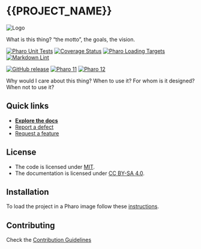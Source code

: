 # {{PROJECT_NAME}}

![Logo](assets/logo.svg)

What is this thing? “the motto”, the goals, the vision.

[![Pharo Unit Tests](https://github.com/{{OWNER}}/{{REPO_NAME}}/actions/workflows/pharo-unit-tests.yml/badge.svg)](https://github.com/{{OWNER}}/{{REPO_NAME}}/actions/workflows/pharo-unit-tests.yml/badge.svg)
[![Coverage Status](https://codecov.io/github/{{OWNER}}/{{REPO_NAME}}/coverage.svg?branch={{DEFAULT_BRANCH}})](https://codecov.io/gh/{{OWNER}}/{{REPO_NAME}}/branch/{{DEFAULT_BRANCH}})
[![Pharo Loading Targets](https://github.com/{{OWNER}}/{{REPO_NAME}}/actions/workflows/pharo-loading-targets.yml/badge.svg)](https://github.com/{{OWNER}}/{{REPO_NAME}}/actions/workflows/pharo-loading-targets.yml)
[![Markdown Lint](https://github.com/{{OWNER}}/{{REPO_NAME}}/actions/workflows/markdown-lint.yml/badge.svg)](https://github.com/{{OWNER}}/{{REPO_NAME}}/actions/workflows/markdown-lint.yml)

[![GitHub release](https://img.shields.io/github/release/{{OWNER}}/{{REPO_NAME}}.svg)](https://github.com/{{OWNER}}/{{REPO_NAME}}/releases/latest)
[![Pharo 11](https://img.shields.io/badge/Pharo-11-informational)](https://pharo.org)
[![Pharo 12](https://img.shields.io/badge/Pharo-12-informational)](https://pharo.org)

Why would I care about this thing? When to use it? For whom is it designed?
When not to use it?

## Quick links

- [**Explore the docs**](docs/README.md)
- [Report a defect](https://github.com/{{OWNER}}/{{REPO_NAME}}/issues/new?labels=Type%3A+Defect)
- [Request a feature](https://github.com/{{OWNER}}/{{REPO_NAME}}/issues/new?labels=Type%3A+Feature)

## License

- The code is licensed under [MIT](LICENSE).
- The documentation is licensed under [CC BY-SA 4.0](http://creativecommons.org/licenses/by-sa/4.0/).

## Installation

To load the project in a Pharo image follow these [instructions](docs/how-to/how-to-load-in-pharo.md).

## Contributing

Check the [Contribution Guidelines](CONTRIBUTING.md)
